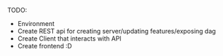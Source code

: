 TODO: 
- Environment
- Create REST api for creating server/updating features/exposing dag
- Create Client that interacts with API
- Create frontend :D